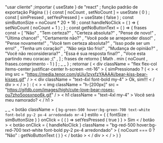 
"usar cliente" ;importar { useState } de "react" ; função padrão de exportação Página ( ) { const [ noCount , setNoCount ] = useState ( 0 ) ; const [ simPressed , setYesPressed ] = useState ( false ) ; const simButtonSize = noCount * 20 + 16 ; const handleNoClick = ( ) => { setNoCount ( noCount + 1 ) ; } ; const getNoButtonText = ( ) => { frases const = [ "Não" , "Tem certeza?" , "Certeza absoluta?" , "Pense de novo!" , "Última chance!" , "Certamente não?" , "Você pode se arrepender disso!" , "Pense novamente!" , "Você tem certeza absoluta?" , "Isso pode ser um erro!" , "Tenha um coração!" , "Não seja tão frio!" , "Mudança de opinião?" , "Você não reconsideraria?" , "Essa é sua resposta final?" , "Voce esta partindo meu coracao ;(" , ] ; frases de retorno [ Math . min ( noCount , frases.comprimento - 1 ) ] ; _ _ } ; retornar ( < div className = "flex flex-col items-center justificar-center h-screen -mt-16" > { simPressionado ? ( < > < img src = "https://media.tenor.com/gUiu1zyxfzYAAAAi/bear-kiss-bear-kisses.gif" / > < div className = "text-4xl font-bold my-4" > Ok, sim!!! < / div > < / > ) : ( < > < img className = "h-[200px]" src = "https://gifdb.com/images/high/cute-love-bear-roses-ou7zho5oosxnpo6k.gif" / > < h1 className = "text-4xl my-4" > Você será meu namorado? < / h1 > <div> _ _ < botão className = { `bg-green-500 hover:bg-green-700 text-white font-bold py-2 px-4 arredondado mr-4` } estilo = { { fontSize : simButtonSize } } onClick = { ( ) => setYesPressed ( true ) } > Sim < / botão > < botão onClick = { handleNoClick } className = "bg-red-500 hover:bg-red-700 text-white font-bold py-2 px-4 arredondado" > { noCount === 0 ? "Não" : getNoButtonText ( ) } < / botão > < / div > < / > ) }

